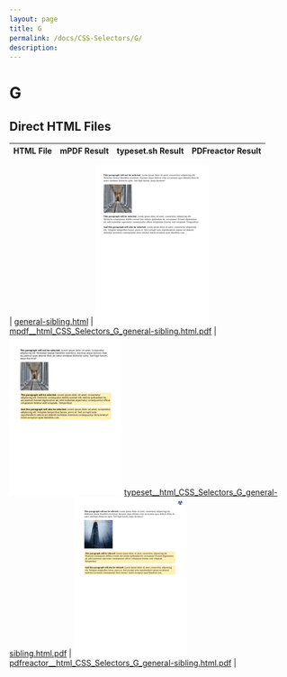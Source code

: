 ```yaml
---
layout: page
title: G
permalink: /docs/CSS-Selectors/G/
description: 
---
```


# G



## Direct HTML Files

| HTML File | mPDF Result | typeset.sh Result | PDFreactor Result |
|---------|---------|---------|---------|

| [general-sibling.html](/html/CSS%20Selectors/G/general-sibling.html) | ![](mpdf__html_CSS_Selectors_G_general-sibling.html.png) [mpdf__html_CSS_Selectors_G_general-sibling.html.pdf](mpdf__html_CSS_Selectors_G_general-sibling.html.pdf) | ![](typeset__html_CSS_Selectors_G_general-sibling.html.png) [typeset__html_CSS_Selectors_G_general-sibling.html.pdf](typeset__html_CSS_Selectors_G_general-sibling.html.pdf) | ![](pdfreactor__html_CSS_Selectors_G_general-sibling.html.png) [pdfreactor__html_CSS_Selectors_G_general-sibling.html.pdf](pdfreactor__html_CSS_Selectors_G_general-sibling.html.pdf) |

